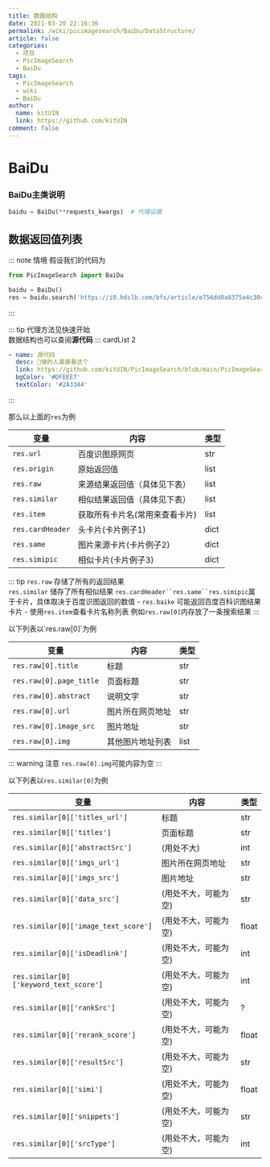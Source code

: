 ```yaml
---
title: 数据结构
date: 2021-03-20 22:16:36
permalink: /wiki/picimagesearch/BaiDu/DataStructure/
article: false
categories:
  - 项目
  - PicImageSearch
  - BaiDu
tags:
  - PicImageSearch
  - wiki
  - BaiDu
author: 
  name: kitUIN
  link: https://github.com/kitUIN
comment: false
---
```

# BaiDu

### BaiDu主类说明
```python
baidu = BaiDu(**requests_kwargs)  # 代理设置
```
## 数据返回值列表
::: note 情境
假设我们的代码为
```python
from PicImageSearch import BaiDu

baidu = BaiDu()
res = baidu.search('https://i0.hdslb.com/bfs/article/e756dd0a8375a4c30cc0ee3a51c8067157486135.jpg@1524w_856h.webp')
```
:::

::: tip
代理方法见快速开始  
数据结构也可以查阅**源代码**
::: cardList 2
```yaml
- name: 源代码
  desc: 🚀强的人直接看这个
  link: https://github.com/kitUIN/PicImageSearch/blob/main/PicImageSearch/baidu.py
  bgColor: '#DFEEE7'
  textColor: '#2A3344'
```
:::


那么以上面的`res`为例

|变量              |   内容             |  类型  |
|----              | ----              | ----  |
|`res.url`|百度识图原网页|str|
|`res.origin`|原始返回值|list|
|`res.raw`|来源结果返回值（具体见下表）|list|
|`res.similar`|相似结果返回值（具体见下表）|list|
|`res.item`|获取所有卡片名(常用来查看卡片)|list|
|`res.cardHeader`|头卡片(卡片例子1)|dict|
|`res.same`|图片来源卡片(卡片例子2)|dict|
|`res.simipic`|相似卡片(卡片例子3)|dict|

::: tip
`res.raw` 存储了所有的返回结果  
`res.similar` 储存了所有相似结果
`res.cardHeader``res.same``res.simipic`属于卡片，具体取决于百度识图返回的数值
    - `res.baike` 可能返回百度百科识图结果卡片
    - 使用`res.item`查看卡片名称列表
例如`res.raw[0]`内存放了一条搜索结果
:::

<code-group>
  <code-block title="res.raw" active>
  以下列表以`res.raw[0]`为例

  |变量              |   内容             |  类型  |
  |----              | ----              | ----  |
  |`res.raw[0].title`|标题| str|
  |`res.raw[0].page_title`|页面标题| str |
  |`res.raw[0].abstract`|说明文字| str |
  |`res.raw[0].url`|图片所在网页地址|str|
  |`res.raw[0].image_src`|图片地址|str|
  |`res.raw[0].img`|其他图片地址列表|list|

  ::: warning 注意
  `res.raw[0].img`可能内容为空
  :::

</code-block>

  <code-block title="res.similar">

  以下列表以`res.similar[0]`为例
    
  |变量              |   内容             |  类型  |
  |----              | ----              | ----  |
  |`res.similar[0]['titles_url']`|标题| str|
  |`res.similar[0]['titles']`|页面标题| str |
  |`res.similar[0]['abstractSrc']`|(用处不大)| int |
  |`res.similar[0]['imgs_url']`|图片所在网页地址|str|
  |`res.similar[0]['imgs_src']`|图片地址|str|
  |`res.similar[0]['data_src']`|(用处不大，可能为空)|str|
  |`res.similar[0]['image_text_score']`|(用处不大，可能为空)|float|
  |`res.similar[0]['isDeadlink']`|(用处不大，可能为空)| int|
  |`res.similar[0]['keyword_text_score']`|(用处不大，可能为空)| int|
  |`res.similar[0]['rankSrc']`|(用处不大，可能为空)|?|
  |`res.similar[0]['rerank_score']`|(用处不大，可能为空)|float|
  |`res.similar[0]['resultSrc']`|(用处不大，可能为空)|str|
  |`res.similar[0]['simi']`|(用处不大，可能为空)|float|
  |`res.similar[0]['snippets']`|(用处不大，可能为空)|str|
  |`res.similar[0]['srcType']`|(用处不大，可能为空)|int|
  </code-block>

</code-group>
